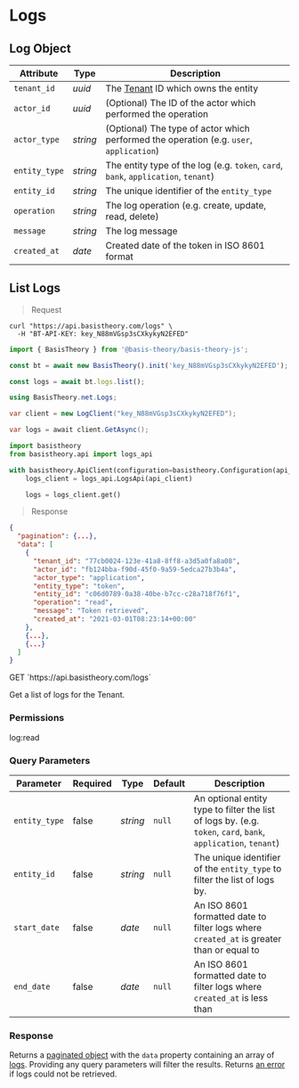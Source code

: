 # Logs

## Log Object

| Attribute     | Type     | Description                                                                             |
|---------------|----------|-----------------------------------------------------------------------------------------|
| `tenant_id`   | *uuid*   | The [Tenant](#tenants) ID which owns the entity                                         |
| `actor_id`    | *uuid*   | (Optional) The ID of the actor which performed the operation                            |
| `actor_type`  | *string* | (Optional) The type of actor which performed the operation (e.g. `user`, `application`) |
| `entity_type` | *string* | The entity type of the log (e.g. `token`, `card`, `bank`, `application`, `tenant`)      |
| `entity_id`   | *string* | The unique identifier of the `entity_type`                                              |
| `operation`   | *string* | The log operation (e.g. create, update, read, delete)                                   |
| `message`     | *string* | The log message                                                                         |
| `created_at`  | *date*   | Created date of the token in ISO 8601 format                                            |


## List Logs

> Request

```shell
curl "https://api.basistheory.com/logs" \
  -H "BT-API-KEY: key_N88mVGsp3sCXkykyN2EFED"
```

```javascript
import { BasisTheory } from '@basis-theory/basis-theory-js';

const bt = await new BasisTheory().init('key_N88mVGsp3sCXkykyN2EFED');

const logs = await bt.logs.list();
```

```csharp
using BasisTheory.net.Logs;

var client = new LogClient("key_N88mVGsp3sCXkykyN2EFED");

var logs = await client.GetAsync();
```

```python
import basistheory
from basistheory.api import logs_api

with basistheory.ApiClient(configuration=basistheory.Configuration(api_key="key_N88mVGsp3sCXkykyN2EFED")) as api_client:
    logs_client = logs_api.LogsApi(api_client)

    logs = logs_client.get()
```

> Response

```json
{
  "pagination": {...},
  "data": [
    {
      "tenant_id": "77cb0024-123e-41a8-8ff8-a3d5a0fa8a08",
      "actor_id": "fb124bba-f90d-45f0-9a59-5edca27b3b4a",
      "actor_type": "application",
      "entity_type": "token",
      "entity_id": "c06d0789-0a38-40be-b7cc-c28a718f76f1",
      "operation": "read",
      "message": "Token retrieved",
      "created_at": "2021-03-01T08:23:14+00:00"
    },
    {...},
    {...}
  ]
}
```

<span class="http-method get">
  <span class="box-method">GET</span>
  `https://api.basistheory.com/logs`
</span>

Get a list of logs for the Tenant.

### Permissions

<p class="scopes">
  <span class="scope">log:read</span>
</p>

### Query Parameters

| Parameter     | Required | Type     | Default | Description                                                                                                    |
|---------------|----------|----------|---------|----------------------------------------------------------------------------------------------------------------|
| `entity_type` | false    | *string* | `null`  | An optional entity type to filter the list of logs by. (e.g. `token`, `card`, `bank`, `application`, `tenant`) |
| `entity_id`   | false    | *string* | `null`  | The unique identifier of the `entity_type` to filter the list of logs by.                                      |
| `start_date`  | false    | *date*   | `null`  | An ISO 8601 formatted date to filter logs where `created_at` is greater than or equal to                       |
| `end_date`    | false    | *date*   | `null`  | An ISO 8601 formatted date to filter logs where `created_at` is less than                                      |

### Response

Returns a [paginated object](#pagination) with the `data` property containing an array of [logs](#log-object). Providing any query parameters will filter the results. Returns [an error](#errors) if logs could not be retrieved.

